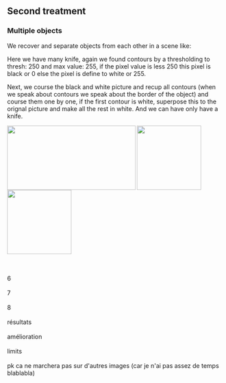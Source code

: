 <h2>Second treatment</h2>

<h3>Multiple objects</h3>

We recover and separate objects from each other in a scene like:

Here we have many knife, again we found contours by a thresholding to thresh: 250 and max value: 255, if the pixel value is less 250 this pixel is black or 0 else the pixel is define to white or 255. 

Next, we course the black and white picture and recup all contours (when we speak about contours we speak about the border of the object) and course them one by one, if the first contour is white, superpose this to the orignal picture and make all the rest in white. And we can have only have a knife.


<p>


<img width="300" height="150" align="left" src="https://user-images.githubusercontent.com/54853371/67782765-8ae0a900-fa69-11e9-9c87-12c8ec772e18.png">


<img width="150" height="150" align="center" src="https://user-images.githubusercontent.com/54853371/67784042-743b5180-fa6b-11e9-8a8f-05865c2e3dce.png">

<img width="150" height="150" align="center" src="https://user-images.githubusercontent.com/54853371/67783588-c4fe7a80-fa6a-11e9-9f45-b5edc42d508c.png">
  
</p>






























<br><br>
6
<br><br>
7
<br><br>
8
<br><br>
résultats
<br><br>
amélioration
<br><br>
limits
<br><br>
pk ca ne marchera pas sur d'autres images (car je n'ai pas assez de temps blablabla)
<br><br>
